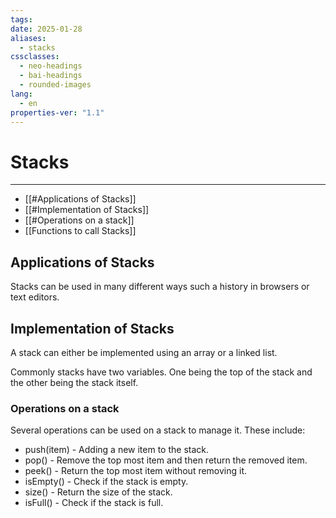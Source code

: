 ```yaml
---
tags: 
date: 2025-01-28
aliases:
  - stacks
cssclasses:
  - neo-headings
  - bai-headings
  - rounded-images
lang:
  - en
properties-ver: "1.1"
---
```

# Stacks

***
- [[#Applications of Stacks]]
- [[#Implementation of Stacks]]
- [[#Operations on a stack]]
- [[Functions to call Stacks]]
## Applications of Stacks
Stacks can be used in many different ways such a history in browsers or text editors. 
## Implementation of Stacks
A stack can either be implemented using an array or a linked list.

Commonly stacks have two variables. One being the top of the stack and the other being the stack itself.
### Operations on a stack
Several operations can be used on a stack to manage it. These include:
- push(item) - Adding a new item to the stack.
- pop() - Remove the top most item and then return the removed item. 
- peek() - Return the top most item without removing it.
- isEmpty() - Check if the stack is empty.
- size() - Return the size of the stack.
- isFull() - Check if the stack is full.

